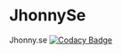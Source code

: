 # JhonnySe
Jhonny.se
[![Codacy Badge](https://api.codacy.com/project/badge/Grade/8ce5a835f2be466a867219d9cf70e363)](https://www.codacy.com/manual/JhonnyLi/JhonnySe?utm_source=github.com&amp;utm_medium=referral&amp;utm_content=JhonnyLi/JhonnySe&amp;utm_campaign=Badge_Grade)
